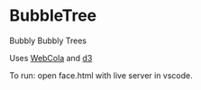 # BubbleTree
Bubbly Bubbly Trees

Uses [WebCola](https://marvl.infotech.monash.edu/webcola/) and [d3](https://d3js.org/)

To run: open face.html with live server in vscode.
